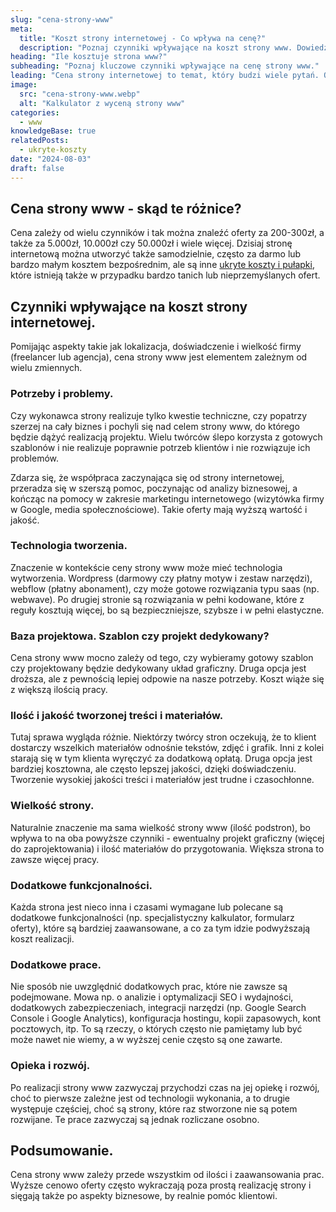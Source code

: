```yaml
---
slug: "cena-strony-www"
meta:
  title: "Koszt strony internetowej - Co wpływa na cenę?"
  description: "Poznaj czynniki wpływające na koszt strony www. Dowiedz się, dlaczego ceny sięgają od kilkuset do kilkudziesięciu tysięcy złotych."
heading: "Ile kosztuje strona www?"
subheading: "Poznaj kluczowe czynniki wpływające na cenę strony www."
leading: "Cena strony internetowej to temat, który budzi wiele pytań. Oferty mogą się wahać od kilkuset złotych do kilkudziesięciu tysięcy. Jakie są przyczyny tych różnic? Czy warto inwestować w droższe rozwiązania? W tym artykule przyjrzymy się czynnikom, które wpływają na koszt stworzenia strony www."
image:
  src: "cena-strony-www.webp"
  alt: "Kalkulator z wyceną strony www"
categories:
  - www
knowledgeBase: true
relatedPosts:
  - ukryte-koszty
date: "2024-08-03"
draft: false
---
```


## Cena strony www - skąd te różnice?

Cena zależy od wielu czynników i tak można znaleźć oferty za 200-300zł, a także za 5.000zł, 10.000zł czy 50.000zł i wiele więcej. Dzisiaj stronę internetową można utworzyć także samodzielnie, często za darmo lub bardzo małym kosztem bezpośrednim, ale są inne [ukryte koszty i pułapki](/blog/ukryte-koszty/), które istnieją także w przypadku bardzo tanich lub nieprzemyślanych ofert.

## Czynniki wpływające na koszt strony internetowej.

Pomijając aspekty takie jak lokalizacja, doświadczenie i wielkość firmy (freelancer lub agencja), cena strony www jest elementem zależnym od wielu zmiennych.

### Potrzeby i problemy.

Czy wykonawca strony realizuje tylko kwestie techniczne, czy popatrzy szerzej na cały biznes i pochyli się nad celem strony www, do którego będzie dążyć realizacją projektu. Wielu twórców ślepo korzysta z gotowych szablonów i nie realizuje poprawnie potrzeb klientów i nie rozwiązuje ich problemów.

Zdarza się, że współpraca zaczynająca się od strony internetowej, przeradza się w szerszą pomoc, poczynając od analizy biznesowej, a kończąc na pomocy w zakresie marketingu internetowego (wizytówka firmy w Google, media społecznościowe). Takie oferty mają wyższą wartość i jakość.

### Technologia tworzenia.

Znaczenie w kontekście ceny strony www może mieć technologia wytworzenia. Wordpress (darmowy czy płatny motyw i zestaw narzędzi), webflow (płatny abonament), czy może gotowe rozwiązania typu saas (np. webwave). Po drugiej stronie są rozwiązania w pełni kodowane, które z reguły kosztują więcej, bo są bezpieczniejsze, szybsze i w pełni elastyczne.

### Baza projektowa. Szablon czy projekt dedykowany?

Cena strony www mocno zależy od tego, czy wybieramy gotowy szablon czy projektowany będzie dedykowany układ graficzny. Druga opcja jest droższa, ale z pewnością lepiej odpowie na nasze potrzeby. Koszt wiąże się z większą ilością pracy.

### Ilość i jakość tworzonej treści i materiałów.

Tutaj sprawa wygląda różnie. Niektórzy twórcy stron oczekują, że to klient dostarczy wszelkich materiałów odnośnie tekstów, zdjęć i grafik. Inni z kolei starają się w tym klienta wyręczyć za dodatkową opłatą. Druga opcja jest bardziej kosztowna, ale często lepszej jakości, dzięki doświadczeniu. Tworzenie wysokiej jakości treści i materiałów jest trudne i czasochłonne.

### Wielkość strony.

Naturalnie znaczenie ma sama wielkość strony www (ilość podstron), bo wpływa to na oba powyższe czynniki - ewentualny projekt graficzny (więcej do zaprojektowania) i ilość materiałów do przygotowania. Większa strona to zawsze więcej pracy.

### Dodatkowe funkcjonalności.

Każda strona jest nieco inna i czasami wymagane lub polecane są dodatkowe funkcjonalności (np. specjalistyczny kalkulator, formularz oferty), które są bardziej zaawansowane, a co za tym idzie podwyższają koszt realizacji.

### Dodatkowe prace.

Nie sposób nie uwzględnić dodatkowych prac, które nie zawsze są podejmowane. Mowa np. o analizie i optymalizacji SEO i wydajności, dodatkowych zabezpieczeniach, integracji narzędzi (np. Google Search Console i Google Analytics), konfiguracja hostingu, kopii zapasowych, kont pocztowych, itp. To są rzeczy, o których często nie pamiętamy lub być może nawet nie wiemy, a w wyższej cenie często są one zawarte.

### Opieka i rozwój.

Po realizacji strony www zazwyczaj przychodzi czas na jej opiekę i rozwój, choć to pierwsze zależne jest od technologii wykonania, a to drugie występuje częściej, choć są strony, które raz stworzone nie są potem rozwijane. Te prace zazwyczaj są jednak rozliczane osobno.

## Podsumowanie.

Cena strony www zależy przede wszystkim od ilości i zaawansowania prac. Wyższe cenowo oferty często wykraczają poza prostą realizację strony i sięgają także po aspekty biznesowe, by realnie pomóc klientowi.
